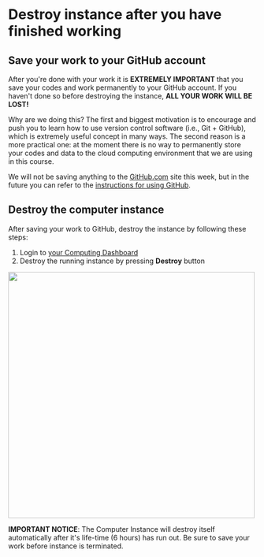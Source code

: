 # Destroy instance after you have finished working

## Save your work to your GitHub account
After you're done with your work it is **EXTREMELY IMPORTANT** that you save your codes and work permanently to your GitHub account.
If you haven't done so before destroying the instance, **ALL YOUR WORK WILL BE LOST!**

Why are we doing this?
The first and biggest motivation is to encourage and push you to learn how to use version control software (i.e., Git + GitHub), which is extremely useful concept in many ways.
The second reason is a more practical one: at the moment there is no way to permanently store your codes and data to the 
cloud computing environment that we are using in this course.

We will not be saving anything to the [GitHub.com](https://www.github.com) site this week, but in the future you can refer to the [instructions for using GitHub](Background/intro-to-github.md).
 
## Destroy the computer instance

After saving your work to GitHub, destroy the instance by following these steps:
 
 1. Login to [your Computing Dashboard](https://pb.geo.helsinki.fi)
 2. Destroy the running instance by pressing **Destroy** button
 
 <img src="https://github.com/Python-for-geo-people/Intro-to-Python-I/blob/master/img/18_destroy_instance.PNG" width="500">
 
**IMPORTANT NOTICE**: The Computer Instance will destroy itself automatically after it's life-time (6 hours) has run out. Be sure to save your work before instance is terminated.
 
